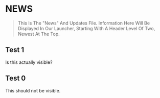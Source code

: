 # NEWS
> This Is The "News" And Updates File. Information Here Will Be Displayed In Our Launcher, Starting With A Header Level Of Two, Newest At The Top.

## Test 1
Is this actually visible?

## Test 0
This should not be visible.
